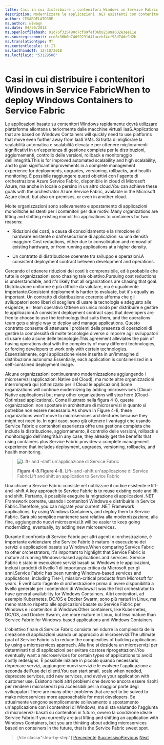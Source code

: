 ```yaml
---
title: Casi in cui distribuire i contenitori Windows in Service Fabric
description: Modernizzare le applicazioni .NET esistenti con contenitori Windows e il Cloud di Azure | Casi in cui distribuire i contenitori Windows in Service Fabric
author: CESARDELATORRE
ms.author: wiwagn
ms.date: 04/30/2018
ms.openlocfilehash: 01d76f325480c7cf09fef36b02589a602e3ee11e
ms.sourcegitcommit: ccd8c36b0d74d99291d41aceb14cf98d74dc9d2b
ms.translationtype: MT
ms.contentlocale: it-IT
ms.lasthandoff: 12/10/2018
ms.locfileid: "53129506"
---
```

# <a name="when-to-deploy-windows-containers-to-service-fabric"></a><span data-ttu-id="b7d42-103">Casi in cui distribuire i contenitori Windows in Service Fabric</span><span class="sxs-lookup"><span data-stu-id="b7d42-103">When to deploy Windows Containers to Service Fabric</span></span>

<span data-ttu-id="b7d42-104">Le applicazioni basate su contenitori Windows rapidamente dovrà utilizzare piattaforme allontana ulteriormente dalle macchine virtuali IaaS.</span><span class="sxs-lookup"><span data-stu-id="b7d42-104">Applications that are based on Windows Containers will quickly need to use platforms that move even further away from IaaS VMs.</span></span> <span data-ttu-id="b7d42-105">Si tratta di migliorare la scalabilità automatica e scalabilità elevata e per ottenere miglioramenti significativi in un'esperienza di gestione completa per le distribuzioni, aggiornamenti, controllo delle versioni, rollback e monitoraggio dell'integrità.</span><span class="sxs-lookup"><span data-stu-id="b7d42-105">This is for improved automated scalability and high scalability, and to gain significant improvements in a complete management experience for deployments, upgrades, versioning, rollbacks, and health monitoring.</span></span> <span data-ttu-id="b7d42-106">È possibile raggiungere questi obiettivi con l'agente di orchestrazione Azure Service Fabric, disponibile in cloud di Microsoft Azure, ma anche in locale o persino in un altro cloud.</span><span class="sxs-lookup"><span data-stu-id="b7d42-106">You can achieve these goals with the orchestrator Azure Service Fabric, available in the Microsoft Azure cloud, but also on-premises, or even in another cloud.</span></span>

<span data-ttu-id="b7d42-107">Molte organizzazioni sono sollevamento e spostamento di applicazioni monolitiche esistenti per i contenitori per due motivi:</span><span class="sxs-lookup"><span data-stu-id="b7d42-107">Many organizations are lifting and shifting existing monolithic applications to containers for two reasons:</span></span>

-   <span data-ttu-id="b7d42-108">Riduzioni dei costi, a causa di consolidamento e la rimozione di hardware esistente o dall'esecuzione di applicazioni su una densità maggiore.</span><span class="sxs-lookup"><span data-stu-id="b7d42-108">Cost reductions, either due to consolidation and removal of existing hardware, or from running applications at a higher density.</span></span>

-   <span data-ttu-id="b7d42-109">Un contratto di distribuzione coerente tra sviluppo e operazioni.</span><span class="sxs-lookup"><span data-stu-id="b7d42-109">A consistent deployment contract between development and operations.</span></span>

<span data-ttu-id="b7d42-110">Cercando di ottenere riduzioni dei costi è comprensibile, ed è probabile che tutte le organizzazioni sono chasing tale obiettivo.</span><span class="sxs-lookup"><span data-stu-id="b7d42-110">Pursuing cost reductions is understandable, and it's likely that all organizations are chasing that goal.</span></span> <span data-ttu-id="b7d42-111">Distribuzione uniforme è più difficile da valutare, ma è ugualmente importante.</span><span class="sxs-lookup"><span data-stu-id="b7d42-111">Consistent deployment is harder to evaluate, but it's equally as important.</span></span> <span data-ttu-id="b7d42-112">Un contratto di distribuzione coerente afferma che gli sviluppatori sono liberi di scegliere di usare la tecnologia e adeguato alle esigenze, e il team operativo Ottiene un unico modo per distribuire e gestire le applicazioni.</span><span class="sxs-lookup"><span data-stu-id="b7d42-112">A consistent deployment contract says that developers are free to choose to use the technology that suits them, and the operations team gets a single way to deploy and manage applications.</span></span> <span data-ttu-id="b7d42-113">Questo contratto consente di attenuare i problemi della presenza di operazioni di gestire la complessità di molte tecnologie diverse o imporre agli sviluppatori di usare solo alcune delle tecnologie.</span><span class="sxs-lookup"><span data-stu-id="b7d42-113">This agreement alleviates the pain of having operations deal with the complexity of many different technologies, or forcing developers to work only with certain technologies.</span></span> <span data-ttu-id="b7d42-114">Essenzialmente, ogni applicazione viene inserita in un'immagine di distribuzione autonoma.</span><span class="sxs-lookup"><span data-stu-id="b7d42-114">Essentially, each application is containerized in a self-contained deployment image.</span></span>

<span data-ttu-id="b7d42-115">Alcune organizzazioni continueranno modernizzazione aggiungendo i microservizi (applicazioni Native del Cloud), ma molte altre organizzazioni interromperà qui (ottimizzato per il Cloud le applicazioni).</span><span class="sxs-lookup"><span data-stu-id="b7d42-115">Some organizations will continue modernizing by adding microservices (Cloud-Native applications) but many other organizations will stop here (Cloud-Optimized applications).</span></span> <span data-ttu-id="b7d42-116">Come illustrato nella figura 4-8, queste organizzazioni non spostare in architetture di microservizi in quanto si potrebbe non essere necessario.</span><span class="sxs-lookup"><span data-stu-id="b7d42-116">As shown in Figure 4-8, these organizations won't move to microservices architectures because they might not need to.</span></span> <span data-ttu-id="b7d42-117">In ogni caso, sono già ottenere i vantaggi che usando Service Fabric e contenitori esperienza offre una gestione completa che include la distribuzione, aggiornamento, il controllo delle versioni, rollback e monitoraggio dell'integrità.</span><span class="sxs-lookup"><span data-stu-id="b7d42-117">In any case, they already get the benefits that using containers plus Service Fabric provides-a complete management experience that includes deployment, upgrades, versioning, rollbacks, and health monitoring.</span></span>

> ![Lift- and -shift un'applicazione di Service Fabric](./media/image8.png)
>
> <span data-ttu-id="b7d42-119">**Figura 4-8.**</span><span class="sxs-lookup"><span data-stu-id="b7d42-119">**Figure 4-8.**</span></span> <span data-ttu-id="b7d42-120">Lift- and -shift un'applicazione di Service Fabric</span><span class="sxs-lookup"><span data-stu-id="b7d42-120">Lift and shift an application to Service Fabric</span></span>

<span data-ttu-id="b7d42-121">Una chiave a Service Fabric consiste nel riutilizzare il codice esistente e lift- and -shift.</span><span class="sxs-lookup"><span data-stu-id="b7d42-121">A key approach to Service Fabric is to reuse existing code and lift and shift.</span></span> <span data-ttu-id="b7d42-122">Pertanto, è possibile eseguire la migrazione di applicazioni .NET Framework corrente, usando i contenitori Windows e distribuirle in Service Fabric.</span><span class="sxs-lookup"><span data-stu-id="b7d42-122">Therefore, you can migrate your current .NET Framework applications, by using Windows Containers, and deploy them to Service Fabric.</span></span> <span data-ttu-id="b7d42-123">Sarà più semplice mantenere sarà relativa alla modernizzazione, alla fine, aggiungendo nuovi microservizi.</span><span class="sxs-lookup"><span data-stu-id="b7d42-123">It will be easier to keep going modernizing, eventually, by adding new microservices.</span></span>

<span data-ttu-id="b7d42-124">Durante il confronto di Service Fabric per altri agenti di orchestrazione, è importante evidenziare che Service Fabric è maturo in esecuzione dei servizi e applicazioni basate su Windows.</span><span class="sxs-lookup"><span data-stu-id="b7d42-124">When comparing Service Fabric to other orchestrators, it's important to highlight that Service Fabric is mature at running Windows-based applications and services.</span></span> <span data-ttu-id="b7d42-125">Service Fabric è stato in esecuzione servizi basati su Windows e le applicazioni, inclusi i prodotti di livello 1 di importanza critica da Microsoft per gli anni.</span><span class="sxs-lookup"><span data-stu-id="b7d42-125">Service Fabric has been running Windows-based services and applications, including Tier-1, mission-critical products from Microsoft for years.</span></span> <span data-ttu-id="b7d42-126">È verificato l'agente di orchestrazione prima di avere disponibilità a livello generale per i contenitori di Windows.</span><span class="sxs-lookup"><span data-stu-id="b7d42-126">It was the first orchestrator to have general availability for Windows Containers.</span></span> <span data-ttu-id="b7d42-127">Altri contenitori, ad esempio Kubernetes, DC/OS e Docker Swarm, sono più maturi in Linux, ma meno maturo rispetto alle applicazioni basate su Service Fabric per Windows e i contenitori di Windows.</span><span class="sxs-lookup"><span data-stu-id="b7d42-127">Other containers, like Kubernetes, DC/OS, and Docker Swarm, are more mature in Linux, but less mature than Service Fabric for Windows-based applications and Windows Containers.</span></span>

<span data-ttu-id="b7d42-128">L'obiettivo finale di Service Fabric consiste nel ridurre la complessità della creazione di applicazioni usando un approccio ai microservizi.</span><span class="sxs-lookup"><span data-stu-id="b7d42-128">The ultimate goal of Service Fabric is to reduce the complexities of building applications by using a microservices approach.</span></span> <span data-ttu-id="b7d42-129">Alla fine si desidera un microservizi per determinati tipi di applicazioni per evitare costose riprogettazioni.</span><span class="sxs-lookup"><span data-stu-id="b7d42-129">You eventually want a microservices for certain types of applications to avoid costly redesigns.</span></span> <span data-ttu-id="b7d42-130">È possibile iniziare in piccolo quando necessario, deprecare servizi, aggiungere nuovi servizi e le evolvere l'applicazione a seconda dell'uso dei clienti.</span><span class="sxs-lookup"><span data-stu-id="b7d42-130">You can start small, scale when needed, deprecate services, add new services, and evolve your application with customer use.</span></span> <span data-ttu-id="b7d42-131">Esistono molti altri problemi che devono ancora essere risolti per rendere i microservizi più accessibili per la maggior parte degli sviluppatori.</span><span class="sxs-lookup"><span data-stu-id="b7d42-131">There are many other problems that are yet to be solved to make microservices more approachable for most developers.</span></span> <span data-ttu-id="b7d42-132">Se attualmente vengono semplicemente sollevamento e spostamento un'applicazione con i contenitori di Windows, ma si sta valutando l'aggiunta di microservizi basati su contenitori in futuro, ovvero la condizione ideale Service Fabric.</span><span class="sxs-lookup"><span data-stu-id="b7d42-132">If you currently are just lifting and shifting an application with Windows Containers, but you are thinking about adding microservices based on containers in the future, that is the Service Fabric sweet spot.</span></span>

>[!div class="step-by-step"]
><span data-ttu-id="b7d42-133">[Precedente](when-to-deploy-windows-containers-to-azure-vms-iaas-cloud.md)
>[Successivo](when-to-deploy-windows-containers-to-azure-container-service-kubernetes.md)</span><span class="sxs-lookup"><span data-stu-id="b7d42-133">[Previous](when-to-deploy-windows-containers-to-azure-vms-iaas-cloud.md)
[Next](when-to-deploy-windows-containers-to-azure-container-service-kubernetes.md)</span></span>